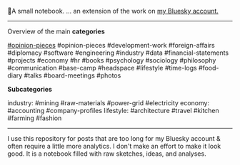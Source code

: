 📘A small notebook. 
... an extension of the work on [my Bluesky account.](https://bsky.app/profile/robbeside.bsky.social)

---
Overview of the main **categories** 

[#opinion-pieces](https://bsky.app/hashtag/opinion-pieces?author=robbeside.bsky.social)
#opinion-pieces #development-work #foreign-affairs #diplomacy #software #engineering #industry #data #financial-statements #projects #economy #hr #books #psychology #sociology #philosophy #communication #base-camp #headspace #lifestyle #time-logs #food-diary #talks #board-meetings #photos

**Subcategories**

industry: #mining #raw-materials #power-grid #electricity
economy: #accounting #company-profiles
lifestyle: #architecture #travel #kitchen #farming #fashion


---
I use this repository for posts that are too long for my Bluesky account & often require a little more analytics. 
I don't make an effort to make it look good. It is a notebook filled with raw sketches, ideas, and analyses. 




